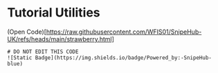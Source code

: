 # Tutorial Utilities

(Open Code)[https://raw.githubusercontent.com/WFIS01/SnipeHub-UK/refs/heads/main/strawberry.html]

```
# DO NOT EDIT THIS CODE
![Static Badge](https://img.shields.io/badge/Powered_by:-SnipeHub-blue)
```
